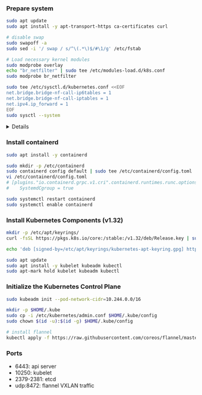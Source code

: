 ### Prepare system
```bash
sudo apt update
sudo apt install -y apt-transport-https ca-certificates curl

# disable swap
sudo swapoff -a
sudo sed -i '/ swap / s/^\(.*\)$/#\1/g' /etc/fstab

# Load necessary kernel modules
sudo modprobe overlay
echo "br_netfilter" | sudo tee /etc/modules-load.d/k8s.conf
sudo modprobe br_netfilter

sudo tee /etc/sysctl.d/kubernetes.conf <<EOF
net.bridge.bridge-nf-call-ip6tables = 1
net.bridge.bridge-nf-call-iptables = 1
net.ipv4.ip_forward = 1
EOF
sudo sysctl --system
```
<details>
  <summary>Details</summary>

  ### Disable Swap
  1. Reason: Kubernetes requires swap to be disabled to ensure optimal scheduling and performance.
  2. Why? 
  - The Kubernetes scheduler assumes that nodes have consistent memory availability. If swap is enabled, the OS might swap out critical Kubernetes processes, leading to unpredictable behavior, degraded performance, and potential failures.
  3. Kubelet Enforces This:
  - Since Kubernetes v1.22, kubeadm checks if swap is enabled and refuses to proceed if it is.
  
  ### Load Necessary Kernel Modules
  1. Modules Loaded:
  - overlay → Improves filesystem performance, especially with Containerd and overlay2 storage driver.
  - br_netfilter → Enables iptables rules to be applied to bridged network traffic, which is crucial for Kubernetes networking.
  2. Why?
  - Kubernetes uses iptables for routing network packets between pods and services.
  - The br_netfilter module ensures that packets traversing a Linux bridge (used in container networking) are correctly processed by iptables.
  - Without this, inter-pod communication may not work as expected.

  ### Set Up Sysctl Parameters
  1. Why?
  - net.bridge.bridge-nf-call-iptables = 1: Ensures that bridged network traffic goes through iptables for proper filtering and NAT handling.
  - net.bridge.bridge-nf-call-ip6tables = 1: Same as above, but for IPv6.
  - net.ipv4.ip_forward = 1: Enables packet forwarding, allowing the node to route traffic between pods and external networks.
  2. Without these settings:
  - Pod-to-pod and pod-to-service communication may fail.
  - Cluster networking may break, causing issues with CNI plugins like Flannel or Calico.

  ### SUMMARY
  1. Kubernetes will refuse to start (swap issue).
  2. Containers may not be able to communicate (iptables/ip_forward issue).
  3. Networking between pods and services may break (br_netfilter issue).
</details>

### Install containerd
```bash
sudo apt install -y containerd

sudo mkdir -p /etc/containerd
sudo containerd config default | sudo tee /etc/containerd/config.toml
vi /etc/containerd/config.toml
# [plugins."io.containerd.grpc.v1.cri".containerd.runtimes.runc.options]
#    SystemdCgroup = true

sudo systemctl restart containerd
sudo systemctl enable containerd
```

### Install Kubernetes Components (v1.32)
```bash
mkdir -p /etc/apt/keyrings/
curl -fsSL https://pkgs.k8s.io/core:/stable:/v1.32/deb/Release.key | sudo gpg --dearmor -o /etc/apt/keyrings/kubernetes-apt-keyring.gpg

echo 'deb [signed-by=/etc/apt/keyrings/kubernetes-apt-keyring.gpg] https://pkgs.k8s.io/core:/stable:/v1.32/deb/ /' | sudo tee /etc/apt/sources.list.d/kubernetes.list

sudo apt update
sudo apt install -y kubelet kubeadm kubectl
sudo apt-mark hold kubelet kubeadm kubectl
```

### Initialize the Kubernetes Control Plane
```bash
sudo kubeadm init --pod-network-cidr=10.244.0.0/16

mkdir -p $HOME/.kube
sudo cp -i /etc/kubernetes/admin.conf $HOME/.kube/config
sudo chown $(id -u):$(id -g) $HOME/.kube/config

# install flannel
kubectl apply -f https://raw.githubusercontent.com/coreos/flannel/master/Documentation/kube-flannel.yml
```

### Ports
- 6443: api server
- 10250: kubelet
- 2379-2381: etcd
- udp:8472: flannel VXLAN traffic
